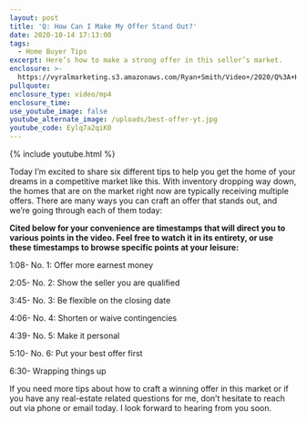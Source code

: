 ```yaml
---
layout: post
title: 'Q: How Can I Make My Offer Stand Out?'
date: 2020-10-14 17:13:00
tags:
  - Home Buyer Tips
excerpt: Here’s how to make a strong offer in this seller’s market.
enclosure: >-
  https://vyralmarketing.s3.amazonaws.com/Ryan+Smith/Video+/2020/Q%3A+How+Can+I+Make+My+Offer+Stand+Out%3F.mp4
pullquote:
enclosure_type: video/mp4
enclosure_time:
use_youtube_image: false
youtube_alternate_image: /uploads/best-offer-yt.jpg
youtube_code: Eylq7a2qiK0
---
```


{% include youtube.html %}

Today I’m excited to share six different tips to help you get the home of your dreams in a competitive market like this. With inventory dropping way down, the homes that are on the market right now are typically receiving multiple offers. There are many ways you can craft an offer that stands out, and we’re going through each of them today:

**Cited below for your convenience are timestamps that will direct you to various points in the video. Feel free to watch it in its entirety, or use these timestamps to browse specific points at your leisure:**

1:08- No. 1: Offer more earnest money

2:05- No. 2: Show the seller you are qualified

3:45- No. 3: Be flexible on the closing date

4:06- No. 4: Shorten or waive contingencies

4:39- No. 5: Make it personal

5:10- No. 6: Put your best offer first

6:30- Wrapping things up

If you need more tips about how to craft a winning offer in this market or if you have any real-estate related questions for me, don’t hesitate to reach out via phone or email today. I look forward to hearing from you soon.